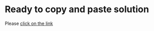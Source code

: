 # Ready to copy and paste solution

Please [click on the link](https://github.com/DartMoto/simpleping)
